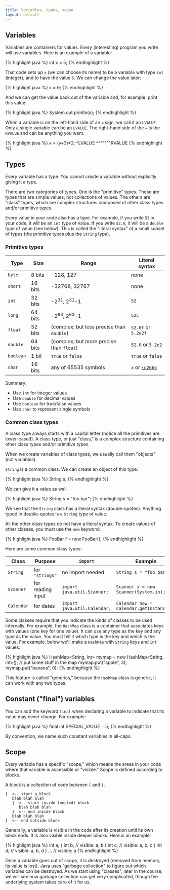 ```yaml
---
title: Variables, types, scope
layout: default
---
```


## Variables

Variables are containers for values. Every (interesting) program you write will use variables. Here is an example of a variable:

{% highlight java %}
int x = 5;
{% endhighlight %}

That code sets up `x` (we can choose its name) to be a variable with type `int` (integer), and to have the value `5`. We can change the value later:

{% highlight java %}
x = 6;
{% endhighlight %}

And we can get the value back out of the variable and, for example, print this value:

{% highlight java %}
System.out.println(x);
{% endhighlight %}

When a variable is on the left-hand side of an `=` sign, we call it an `LVALUE`. Only a single variable can be an `LVALUE`. The right-hand side of the `=` is the `RVALUE` and can be anything you want.

{% highlight java %}
x        =  (y+3)*2;
^LVALUE     ^^^^^^^RVALUE
{% endhighlight %}

## Types

Every variable has a type. You cannot create a variable without explicitly giving it a type.

There are two categories of types. One is the "primitive" types. These are types that are simple values, not collections of values. The others are "class" types, which are complex structures composed of other class types and/or primitive types.

Every value in your code also has a type. For example, if you write `52` in your code, it will be an `int` type of value. If you write `52.0`, it will be a `double` type of value (see below). This is called the "literal syntax" of a small subset of types (the primitive types plus the `String` type).

### Primitive types

| Type | Size | Range | Literal syntax |
|------|------|-------|----------------|
| `byte` | 8 bits | -128, 127 | none |
| `short` | 16 bits | -32768, 32767 | none |
| `int` | 32 bits | -2<sup>31</sup>, 2<sup>31</sup>-1 | `52` |
| `long` | 64 bits | -2<sup>63</sup>, 2<sup>63</sup>-1 | `52L` |
| `float` | 32 bits | (complex; but less precise than `double`) | `52.0f` or `5.2e2f` |
| `double` | 64 bits | (complex; but more precise than `float`) | `52.0` or `5.2e2` |
| `boolean` | 1 bit | `true` or `false` | `true` or `false` |
| `char` | 16 bits | any of 65535 symbols | `x` or [`\u2665`](http://unicode-table.com/en/2665/) |

Summary:

- Use `int` for integer values
- Use `double` for decimal values
- Use `boolean` for true/false values
- Use `char` to represent single symbols

### Common class types

A class type always starts with a capital letter (notice all the primitives are lower-cased). A class type, or just "class," is a complex structure containing other class types and/or primitive types.

When we create variables of class types, we usually call them "objects" (not variables).

`String` is a common class. We can create an object of this type:

{% highlight java %}
String s;
{% endhighlight %}

We can give it a value as well.

{% highlight java %}
String s = "foo bar";
{% endhighlight %}

We see that the `String` class has a literal syntax (double-quotes). Anything typed in double-quotes is a `String` type of value.

All the other class types do not have a literal syntax. To create values of other classes, you must use the `new` keyword:

{% highlight java %}
FooBar f = new FooBar();
{% endhighlight %}

Here are some common class types:

| Class | Purpose | `import` | Example |
|-------|---------|----------|---------|
| `String` | for `"strings"` | no import needed | `String s = "foo bar";` |
| `Scanner` | for reading input | `import java.util.Scanner;` | `Scanner x = new Scanner(System.in);` |
| `Calendar` | for dates | `import java.util.Calendar;` | `Calendar now = Calendar.getInstance();` |


Some classes require that you indicate the kinds of classes to be used internally. For example, the `HashMap` class is a container that associates keys with values (one key for one value). It can use any type as the key and any type as the value. You must tell it which type is the key and which is the value. For example, below we'll make a `HashMap` with `String` keys and `int` values:

{% highlight java %}
HashMap<String, int> mymap = new HashMap<String, int>();
// put some stuff in the map
mymap.put("apple", 3);
mymap.put("banana", 0);
{% endhighlight %}

This feature is called "generics," because the `HashMap` class is generic, it can work with any two types.

## Constant ("final") variables

You can add the keyword `final` when declaring a variable to indicate that its value may never change. For example:

{% highlight java %}
final int SPECIAL_VALUE = 5;
{% endhighlight %}

By convention, we name such constant variables in all-caps.

## Scope

Every variable has a specific "scope," which means the areas in your code where that variable is accessible or "visible." Scope is defined according to blocks.

A block is a collection of code between `{` and `}`.

```
{  <-- start a block
   blah blah blah
   {  <-- start inside (nested) block
      blah blah blah
   }  <-- end inside block
   blah blah blah
}  <-- end outside block
```

Generally, a variable is visible in the code after its creation until its own block ends. It is also visible inside deeper blocks. Here is an example:

{% highlight java %}
int a;
{
  int b;    // visible: a, b
  {
    int c;  // visible: a, b, c
  }
  int d;    // visible: a, b, d
}
...         // visible: a
{% endhighlight %}

Once a variable goes out of scope, it is destroyed (removed from memory, its value is lost). Java uses "garbage collection" to figure out which variables can be destroyed. As we start using "classes", later in the course, we will see how garbage collection can get very complicated, though the underlying system takes care of it for us.